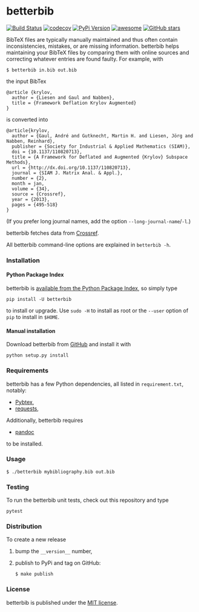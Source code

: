 # betterbib

[![Build Status](https://travis-ci.org/nschloe/betterbib.svg?branch=master)](https://travis-ci.org/nschloe/betterbib)
[![codecov](https://codecov.io/gh/nschloe/betterbib/branch/master/graph/badge.svg)](https://codecov.io/gh/nschloe/betterbib)
[![PyPi Version](https://img.shields.io/pypi/v/betterbib.svg)](https://pypi.python.org/pypi/betterbib)
[![awesome](https://img.shields.io/badge/awesome-yes-brightgreen.svg)]()
[![GitHub stars](https://img.shields.io/github/stars/nschloe/betterbib.svg?style=social&label=Stars&maxAge=2592000)](https://github.com/nschloe/betterbib)

BibTeX files are typically manually maintained and thus often contain
inconsistencies, mistakes, or are missing information. betterbib helps
maintaining your BibTeX files by comparing them with online sources and
correcting whatever entries are found faulty. For example, with
```
$ betterbib in.bib out.bib
```
the input BibTex
```
@article {krylov,
  author = {Liesen and Gaul and Nabben},
  title = {Framework Deflation Krylov Augmented}
}
```
is converted into
```
@article{krylov,
  author = {Gaul, André and Gutknecht, Martin H. and Liesen, Jörg and Nabben, Reinhard},
  publisher = {Society for Industrial & Applied Mathematics (SIAM)},
  doi = {10.1137/110820713},
  title = {A Framework for Deflated and Augmented {Krylov} Subspace Methods},
  url = {http://dx.doi.org/10.1137/110820713},
  journal = {SIAM J. Matrix Anal. & Appl.},
  number = {2},
  month = jan,
  volume = {34},
  source = {Crossref},
  year = {2013},
  pages = {495-518}
}
```
(If you prefer long journal names, add the option `--long-journal-name`/`-l`.)

betterbib fetches data from [Crossref](http://www.crossref.org/).

All betterbib command-line options are explained in `betterbib -h`.


### Installation

#### Python Package Index

betterbib is [available from the Python Package
Index](https://pypi.python.org/pypi/betterbib/), so simply type
```
pip install -U betterbib
```
to install or upgrade. Use `sudo -H` to install as root or the `--user` option
of `pip` to install in `$HOME`.

#### Manual installation

Download betterbib from [GitHub](https://github.com/nschloe/betterbib) and
install it with
```
python setup.py install
```

### Requirements

betterbib has a few Python dependencies, all listed in `requirement.txt`,
notably:

* [Pybtex](http://pybtex.sourceforge.net/),
* [requests](http://docs.python-requests.org/en/latest/),

Additionally, betterbib requires

* [pandoc](https://pandoc.org/)

to be installed.


### Usage
```
$ ./betterbib mybibliography.bib out.bib
```

### Testing

To run the betterbib unit tests, check out this repository and type
```
pytest
```


### Distribution
To create a new release

1. bump the `__version__` number,

2. publish to PyPi and tag on GitHub:
    ```
    $ make publish
    ```

### License

betterbib is published under the [MIT license](https://en.wikipedia.org/wiki/MIT_License).

